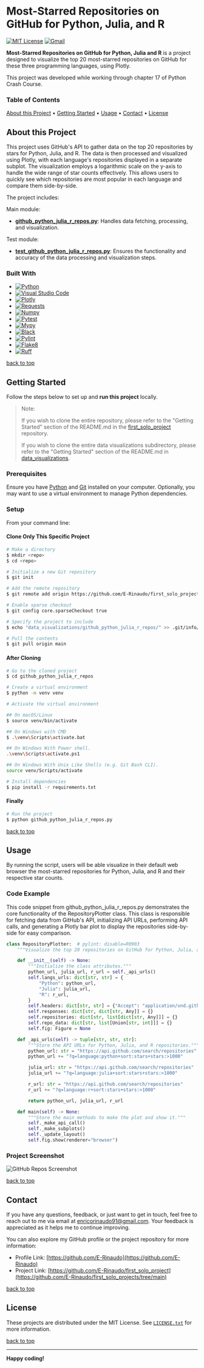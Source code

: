 # Most-Starred Repositories on GitHub for Python, Julia, and R

[![MIT License][license-shield]][license-url]
[![Gmail][Gmail-shield]][Gmail-url]

**Most-Starred Repositories on GitHub for Python, Julia and R** is a project designed to visualize the top 20 most-starred repositories on GitHub for these three programming languages, using Plotly.

This project was developed while working through chapter 17 of Python Crash Course.

<!-- markdownlint-disable MD001 -->
### Table of Contents

[About this Project](#about-this-project) •
[Getting Started](#getting-started) •
[Usage](#usage) •
[Contact](#contact) •
[License](#license)
<!-- markdownlint-enable MD001 -->

## About this Project

This project uses GitHub's API to gather data on the top 20 repositories by stars for Python, Julia, and R. The data is then processed and visualized using Plotly, with each language's repositories displayed in a separate subplot. The visualization employs a logarithmic scale on the y-axis to handle the wide range of star counts effectively. This allows users to quickly see which repositories are most popular in each language and compare them side-by-side.

The project includes:

Main module:

+ **[github_python_julia_r_repos.py][GitHub-Python-R-Julia-Repos-url]**:
Handles data fetching, processing, and visualization.

Test module:

+ **[test_github_python_julia_r_repos.py][Test-GitHub-Python-R-Julia-Repos-url]**:
Ensures the functionality and accuracy of the data processing and visualization steps.

### Built With

+ [![Python][Python-badge]][Python-url]
+ [![Visual Studio Code][VSCode-badge]][VSCode-url]
+ [![Plotly][Plotly-badge]][Plotly-url]
+ [![Requests][Requests-badge]][Requests-url]
+ [![Numpy][Numpy-badge]][Numpy-url]
+ [![Pytest][Pytest-badge]][Pytest-url]
+ [![Mypy][Mypy-badge]][Mypy-url]
+ [![Black][Black-badge]][Black-url]
+ [![Pylint][Pylint-badge]][Pylint-url]
+ [![Flake8][Flake8-badge]][Flake8-url]
+ [![Ruff][Ruff-badge]][Ruff-url]
  
[back to top](#most-starred-repositories-on-github-for-python-julia-and-r)

## Getting Started

Follow the steps below to set up and **run this project** locally.

> Note:
>
> If you wish to clone the entire repository, please refer to the "Getting Started" section of the README.md in the [first_solo_project][First-Solo-Project-url] repository.
>
> If you wish to clone the entire data visualizations subdirectory, please refer to the "Getting Started" section of the README.md in [data_visualizations][Data-Visualizations-url].
>

### Prerequisites

Ensure you have [Python][Python-download] and [Git][Git-download] installed on your computer.
Optionally, you may want to use a virtual environment to manage Python dependencies.

### Setup

From your command line:

#### Clone Only This Specific Project

```bash
# Make a directory
$ mkdir <repo>
$ cd <repo>

# Initialize a new Git repository
$ git init

# Add the remote repository
$ git remote add origin https://github.com/E-Rinaudo/first_solo_projects.git

# Enable sparse checkout
$ git config core.sparseCheckout true

# Specify the project to include
$ echo "data_visualizations/github_python_julia_r_repos/" >> .git/info/sparse-checkout

# Pull the contents
$ git pull origin main
```

#### After Cloning

```bash
# Go to the cloned project
$ cd github_python_julia_r_repos

# Create a virtual environment
$ python -m venv venv

# Activate the virtual environment

## On macOS/Linux
$ source venv/bin/activate

## On Windows with CMD
$ .\venv\Scripts\activate.bat

## On Windows With Power shell.
.\venv\Scripts\activate.ps1

## On Windows With Unix Like Shells (e.g. Git Bash CLI).
source venv/Scripts/activate

# Install dependencies
$ pip install -r requirements.txt
```

#### Finally

```bash
# Run the project
$ python github_python_julia_r_repos.py
```

[back to top](#most-starred-repositories-on-github-for-python-julia-and-r)

## Usage

By running the script, users will be able visualize in their default web browser the most-starred repositories for Python, Julia, and R and their respective star counts.

### Code Example

This code snippet from github_python_julia_r_repos.py demonstrates the core functionality of the RepositoryPlotter class. This class is responsible for fetching data from GitHub's API, initializing API URLs, performing API calls, and generating a Plotly bar plot to display the repositories side-by-side for easy comparison.

```py
class RepositoryPlotter:  # pylint: disable=R0903
    """Visualize the top 20 repositories on GitHub for Python, Julia, and R."""

    def __init__(self) -> None:
        """Initialize the class attributes."""
        python_url, julia_url, r_url = self._api_urls()
        self.langs_urls: dict[str, str] = {
            "Python": python_url,
            "Julia": julia_url,
            "R": r_url,
        }
        self.headers: dict[str, str] = {"Accept": "application/vnd.github.v3+json"}
        self.responses: dict[str, dict[str, Any]] = {}
        self.repositories: dict[str, list[dict[str, Any]]] = {}
        self.repo_data: dict[str, list[Union[str, int]]] = {}
        self.fig: Figure = None

    def _api_urls(self) -> tuple[str, str, str]:
        """Store the API URLs for Python, Julia, and R repositories."""
        python_url: str = "https://api.github.com/search/repositories"
        python_url += "?q=language:python+sort:stars+stars:>1000"

        julia_url: str = "https://api.github.com/search/repositories"
        julia_url += "?q=language:julia+sort:stars+stars:>1000"

        r_url: str = "https://api.github.com/search/repositories"
        r_url += "?q=language:r+sort:stars+stars:>1000"

        return python_url, julia_url, r_url
```

```py
    def main(self) -> None:
        """Store the main methods to make the plot and show it."""
        self._make_api_call()
        self._make_subplots()
        self._update_layout()
        self.fig.show(renderer="browser")
```

### Project Screenshot

![GitHub Repos Screenshot][Screenshot-url]

[back to top](#most-starred-repositories-on-github-for-python-julia-and-r)

## Contact

If you have any questions, feedback, or just want to get in touch, feel free to reach out to me via email at <enricorinaudo91@gmail.com>.
Your feedback is appreciated as it helps me to continue improving.

You can also explore my GitHub profile or the project repository for more information:

+ Profile Link: [https://github.com/E-Rinaudo](https://github.com/E-Rinaudo)
+ Project Link: [https://github.com/E-Rinaudo/first_solo_project](https://github.com/E-Rinaudo/first_solo_projects/tree/main)

[back to top](#most-starred-repositories-on-github-for-python-julia-and-r)

## License

These projects are distributed under the MIT License. See [`LICENSE.txt`][license-url] for more information.

[back to top](#most-starred-repositories-on-github-for-python-julia-and-r)

---

**Happy coding!**

<!-- SHIELDS -->
[license-shield]: https://img.shields.io/github/license/E-Rinaudo/first_solo_projects.svg?style=flat
[license-url]: https://github.com/E-Rinaudo/first_solo_projects/blob/main/LICENSE.txt
[Gmail-shield]: https://img.shields.io/badge/Gmail-D14836?style=flat&logo=gmail&logoColor=white
[Gmail-url]: mailto:enricorinaudo91@gmail.com

<!-- BADGES -->
[Python-badge]: https://img.shields.io/badge/python-3670A0?logo=python&logoColor=ffdd54&style=flat
[Python-url]: https://docs.python.org/3/
[VSCode-badge]: https://img.shields.io/badge/Visual%20Studio%20Code-007ACC?logo=visualstudiocode&logoColor=fff&style=flat
[VSCode-url]: https://code.visualstudio.com/docs
[Plotly-badge]: https://img.shields.io/badge/Plotly-239120?style=flat&logo=plotly&logoColor=white
[Plotly-url]: https://plotly.com/python/
[Requests-badge]: https://img.shields.io/badge/requests-%2335C2C2?style=flat&logo=requests&logoColor=white
[Requests-url]: https://requests.readthedocs.io/en/latest/
[Numpy-badge]: https://img.shields.io/badge/numpy-%234B8BBE?style=flat&logo=numpy&logoColor=white
[Numpy-url]: https://numpy.org/doc/stable/
[Pytest-badge]: https://img.shields.io/badge/pytest-%23123A6C?style=flat&logo=pytest&logoColor=white
[Pytest-url]: https://docs.pytest.org/en/stable/contents.html
[Mypy-badge]: https://img.shields.io/badge/mypy-checked-blue?style=flat
[Mypy-url]: https://mypy.readthedocs.io/
[Black-badge]: https://img.shields.io/badge/code%20style-black-000000.svg
[Black-url]: https://black.readthedocs.io/en/stable/
[Pylint-badge]: https://img.shields.io/badge/linting-pylint-yellowgreen?style=flat
[Pylint-url]: https://pylint.readthedocs.io/
[Ruff-badge]: https://img.shields.io/endpoint?url=https://raw.githubusercontent.com/astral-sh/ruff/main/assets/badge/v2.json
[Ruff-url]: https://docs.astral.sh/ruff/tutorial/
[Flake8-badge]: https://img.shields.io/badge/linting-flake8-blue?style=flat
[Flake8-url]: https://flake8.pycqa.org/en/latest/

<!-- PROJECTS LINKS -->
[GitHub-Python-R-Julia-Repos-url]: https://github.com/E-Rinaudo/first_solo_projects/blob/main/data_visualizations/github_python_julia_r_repos/github_python_julia_r_repos.py
[Test-GitHub-Python-R-Julia-Repos-url]: https://github.com/E-Rinaudo/first_solo_projects/blob/main/data_visualizations/github_python_julia_r_repos/test_github_python_julia_r_repos.py
[Data-Visualizations-url]: https://github.com/E-Rinaudo/first_solo_projects/tree/main/data_visualizations

<!-- SCREENSHOT -->
[Screenshot-url]: screenshot/github_repos.png

<!-- MAIN README -->
[First-Solo-Project-url]: https://github.com/E-Rinaudo/first_solo_projects/blob/main/README.md

<!-- PREREQUISITES LINKS -->
[Python-download]: https://www.python.org/downloads/
[Git-download]: https://git-scm.com
